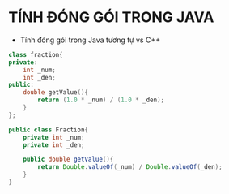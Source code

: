 # TÍNH ĐÓNG GÓI TRONG JAVA

- Tính đóng gói trong Java tương tự vs C++

```C++
class fraction{
private:
    int _num;
    int _den;
public:
    double getValue(){
        return (1.0 * _num) / (1.0 * _den);
    }
};
```

```java
public class Fraction{
    private int _num;
    private int _den;

    public double getValue(){
        return Double.valueOf(_num) / Double.valueOf(_den);
    }
}
```